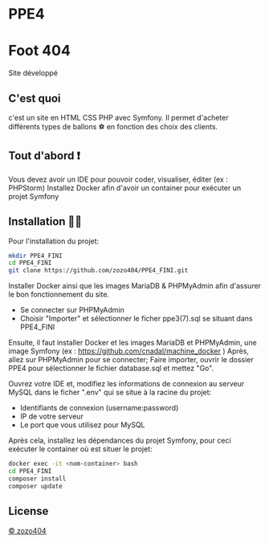 # PPE4
# Foot 404

Site développé

## C'est quoi

c'est un site en HTML CSS PHP avec Symfony. Il permet d'acheter différents types de ballons ⚽ en fonction des choix des clients.

## Tout d'abord ❗️
Vous devez avoir un IDE pour pouvoir coder, visualiser, éditer (ex : PHPStorm)
Installez Docker afin d'avoir un container pour exécuter un projet Symfony

## Installation 👨‍💻
Pour l'installation du projet:
```bash
mkdir PPE4_FINI
cd PPE4_FINI
git clone https://github.com/zozo404/PPE4_FINI.git
```

Installer Docker ainsi que les images MariaDB & PHPMyAdmin afin d'assurer le bon fonctionnement du site.
- Se connecter sur PHPMyAdmin
- Choisir "Importer" et sélectionner le ficher ppe3(7).sql se situant dans PPE4_FINI
 
Ensuite, il faut installer Docker et les images MariaDB et PHPMyAdmin, une image Symfony (ex : https://github.com/cnadal/machine_docker )
Après, allez sur PHPMyAdmin pour se connecter;
Faire importer, ouvrir le dossier PPE4 pour sélectionner le fichier database.sql et mettez "Go".

Ouvrez votre IDE et, modifiez les informations de connexion au serveur MySQL dans le ficher ".env" qui se situe à la racine du projet:
- Identifiants de connexion (username:password)
- IP de votre serveur
- Le port que vous utilisez pour MySQL

Après cela, installez les dépendances du projet Symfony, pour ceci exécuter le container où est situer le projet:
```bash
docker exec -it <nom-container> bash
cd PPE4_FINI
composer install
composer update
```

## License
[© zozo404](https://github.com/zozo404)
